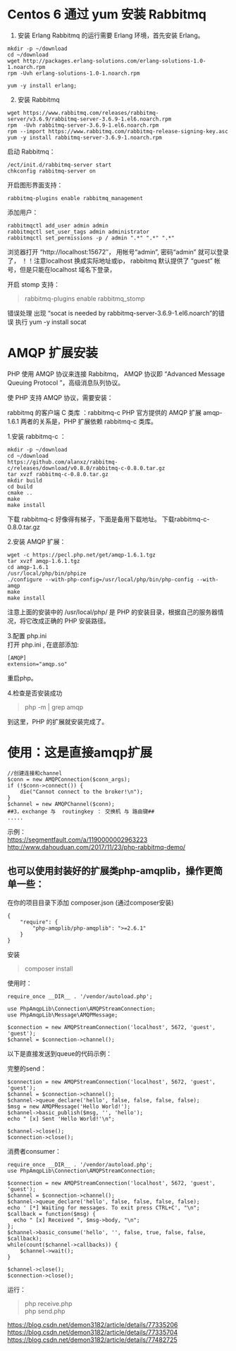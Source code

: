 

Centos 6 通过 yum 安装 Rabbitmq
============
1. 安装 Erlang
Rabbitmq 的运行需要 Erlang 环境，首先安装 Erlang。
```
mkdir -p ~/download 
cd ~/download
wget http://packages.erlang-solutions.com/erlang-solutions-1.0-1.noarch.rpm
rpm -Uvh erlang-solutions-1.0-1.noarch.rpm

yum -y install erlang;
```

2. 安装 Rabbitmq
```
wget https://www.rabbitmq.com/releases/rabbitmq-server/v3.6.9/rabbitmq-server-3.6.9-1.el6.noarch.rpm
rpm  -Uvh rabbitmq-server-3.6.9-1.el6.noarch.rpm
rpm --import https://www.rabbitmq.com/rabbitmq-release-signing-key.asc
yum -y install rabbitmq-server-3.6.9-1.noarch.rpm
```

启动 Rabbitmq：
```
/ect/init.d/rabbitmq-server start
chkconfig rabbitmq-server on
```

开启图形界面支持：
```
rabbitmq-plugins enable rabbitmq_management
```

添加用户：
```
rabbitmqctl add_user admin admin
rabbitmqctl set_user_tags admin administrator
rabbitmqctl set_permissions -p / admin ".*" ".*" ".*"
```

浏览器打开 “http://localhost:15672″， 用帐号“admin”, 密码“admin” 就可以登录了，
！！注意localhost 换成实际地址或ip， rabbitmq 默认提供了 “guest” 帐号，但是只能在localhost 域名下登录，

开启 stomp 支持：
> rabbitmq-plugins enable rabbitmq_stomp  

错误处理
出现 “socat is needed by rabbitmq-server-3.6.9-1.el6.noarch”的错误
执行 yum -y install socat




AMQP 扩展安装
===========
PHP 使用 AMQP 协议来连接 Rabbitmq， AMQP 协议即 “Advanced Message Queuing Protocol ”，高级消息队列协议。

使 PHP 支持 AMQP 协议，需要安装：

rabbitmq 的客户端 C 类库 ：rabbitmq-c
PHP 官方提供的 AMQP 扩展 amqp-1.6.1
两者的关系是，PHP 扩展依赖 rabbitmq-c 类库。

1.安装 rabbitmq-c ：
```
mkdir -p ~/download 
cd ~/download
https://github.com/alanxz/rabbitmq-c/releases/download/v0.8.0/rabbitmq-c-0.8.0.tar.gz
tar xvzf rabbitmq-c-0.8.0.tar.gz
mkdir build 
cd build
cmake ..
make 
make install
```
下载 rabbitmq-c 好像得有梯子，下面是备用下载地址。
下载rabbitmq-c-0.8.0.tar.gz


2.安装 AMQP 扩展：
```
wget -c https://pecl.php.net/get/amqp-1.6.1.tgz
tar xvzf amqp-1.6.1.tgz
cd amqp-1.6.1
/usr/local/php/bin/phpize
./configure --with-php-config=/usr/local/php/bin/php-config --with-amqp 
make 
make install
```
注意上面的安装中的 /usr/local/php/ 是 PHP 的安装目录，根据自己的服务器情况，将它改成正确的 PHP 安装路径。


3.配置 php.ini  
打开 php.ini , 在底部添加:
```
[AMQP]
extension="amqp.so"
```
重启php。


4.检查是否安装成功
> php -m | grep amqp   

到这里，PHP 的扩展就安装完成了。



使用：这是直接amqp扩展
==============
```
//创建连接和channel 
$conn = new AMQPConnection($conn_args);   
if (!$conn->connect()) {   
    die("Cannot connect to the broker!\n");   
}   
$channel = new AMQPChannel($conn);  
##3，exchange 与  routingkey ： 交换机 与 路由键##
.....

```
示例：  
https://segmentfault.com/a/1190000002963223  
http://www.dahouduan.com/2017/11/23/php-rabbitmq-demo/  


也可以使用封装好的扩展类php-amqplib，操作更简单一些：
-------------

在你的项目目录下添加 composer.json (通过composer安装)
```
{
    "require": {
        "php-amqplib/php-amqplib": ">=2.6.1"
    }
}
```
安装
> composer install  

使用时：
```
require_once __DIR__ . '/vendor/autoload.php';

use PhpAmqpLib\Connection\AMQPStreamConnection;
use PhpAmqpLib\Message\AMQPMessage;

$connection = new AMQPStreamConnection('localhost', 5672, 'guest', 'guest');
$channel = $connection->channel();
```

以下是直接发送到queue的代码示例：

完整的send：
```
$connection = new AMQPStreamConnection('localhost', 5672, 'guest', 'guest');
$channel = $connection->channel();
$channel->queue_declare('hello', false, false, false, false);
$msg = new AMQPMessage('Hello World!');
$channel->basic_publish($msg, '', 'hello');
echo " [x] Sent 'Hello World!'\n";

$channel->close();
$connection->close();
```

消费者consumer：
```
require_once __DIR__ . '/vendor/autoload.php';
use PhpAmqpLib\Connection\AMQPStreamConnection;

$connection = new AMQPStreamConnection('localhost', 5672, 'guest', 'guest');
$channel = $connection->channel();
$channel->queue_declare('hello', false, false, false, false);
echo ' [*] Waiting for messages. To exit press CTRL+C', "\n";
$callback = function($msg) {
  echo " [x] Received ", $msg->body, "\n";
};
$channel->basic_consume('hello', '', false, true, false, false, $callback);
while(count($channel->callbacks)) {
    $channel->wait();
}

$channel->close();
$connection->close();
```

运行：
> php receive.php  
> php send.php  

https://blog.csdn.net/demon3182/article/details/77335206   
https://blog.csdn.net/demon3182/article/details/77335704  
https://blog.csdn.net/demon3182/article/details/77482725  




